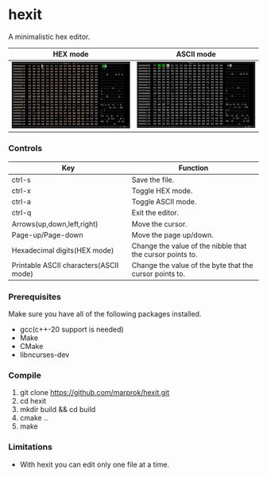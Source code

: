 # hexit
A minimalistic hex editor.

HEX mode                   |  ASCII mode
:-------------------------:|:-------------------------:
![hex mode](hex_mode.png)  |  ![ascii mode](ascii_mode.png)


### Controls

| Key                           | Function        |
|-------------------------------|-----------------|
| ctrl-s                        | Save the file.  |
| ctrl-x                        | Toggle HEX mode.|
| ctrl-a                        | Toggle ASCII mode.|
| ctrl-q                        | Exit the editor.|
| Arrows(up,down,left,right)    | Move the cursor.|
| Page-up/Page-down             | Move the page up/down.|
| Hexadecimal digits(HEX mode)  | Change the value of the nibble that the cursor points to.|
| Printable ASCII characters(ASCII mode) | Change the value of the byte that the cursor points to.|

### Prerequisites

Make sure you have all of the following packages installed.
* gcc(c++-20 support is needed)
* Make
* CMake
* libncurses-dev

### Compile
1. git clone https://github.com/marprok/hexit.git
2. cd hexit
3. mkdir build && cd build
4. cmake ..
5. make

### Limitations
* With hexit you can edit only one file at a time.
